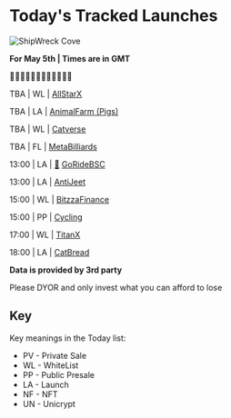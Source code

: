 
# Today's Tracked Launches

![ShipWreck Cove](https://files.catbox.moe/24q2m5.jpg) 

**For May 5th | Times are in GMT**

🏴‍☠️🏴‍☠️🏴‍☠️🏴‍☠️🏴‍☠️🏴‍☠️

TBA  | WL |  [AllStarX](https://t.me/AllStarXI)

 TBA  | LA |  [AnimalFarm (Pigs)](https://t.me/The_Animal_Farm)

 TBA  | WL |  [Catverse](https://t.me/catverse_portal)

 TBA  | FL |  [MetaBilliards](https://t.me/metabilliards)

13:00 | LA | [📲](https://www.pinksale.finance/#/launchpad/0x00483b76576Cd52ad8Fd7f965fE3753D77167b9a?chain=BSC) [GoRideBSC](https://t.me/GoRideBSC)

13:00 | LA |  [AntiJeet](https://t.me/antijeetbsc)

15:00 | WL |  [BitzzaFinance](https://t.me/bitzza_finance)

15:00 | PP |  [Cycling](https://t.me/CYC_OFFICIAL)

17:00 | WL |  [TitanX](https://t.me/TitanXProject)

18:00 | LA |  [CatBread](https://t.me/Cat_Bread)


**Data is provided by 3rd party**

Please DYOR and only invest what you can afford to lose

## Key
Key meanings in the Today list:

- PV - Private Sale
- WL - WhiteList
- PP - Public Presale
- LA - Launch
- NF - NFT
- UN - Unicrypt